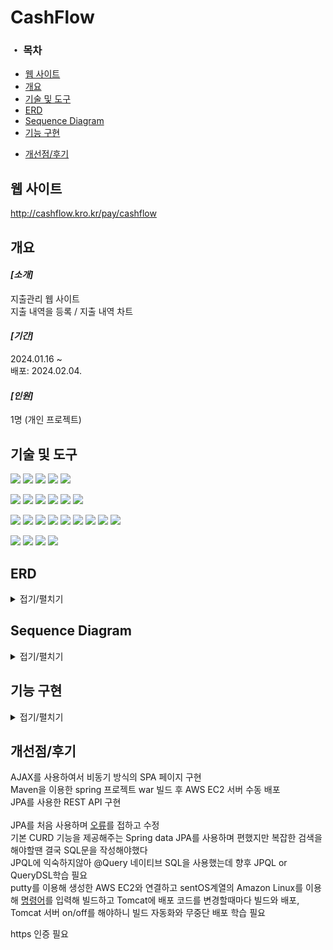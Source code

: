 <h1>CashFlow</h1> 

### ・ 목차
 - [웹 사이트](#웹-사이트)
 - [개요](#개요)
 - [기술 및 도구](#기술-및-도구)
 - [ERD](#ERD)
 - [Sequence Diagram](#Sequence-Diagram)
 - [기능 구현](#기능-구현)
 <!-- [업데이트](#업데이트) -->
 - [개선점/후기](#개선점/후기)
## **웹 사이트**
http://cashflow.kro.kr/pay/cashflow

## **개요**
<h4><i>[소개]</i></h4>
지출관리 웹 사이트<br>
지출 내역을 등록 / 지출 내역 차트 <br>

<h4><i>[기간]</i></h4>
2024.01.16 ~<br>
배포: 2024.02.04.

<h4><i>[인원]</i></h4>
1명 (개인 프로젝트)

## **기술 및 도구**
<p>
<img src="https://img.shields.io/badge/Java-007396?style=flat-square&logo=java&logoColor=white"/>
<img src="https://img.shields.io/badge/html5-E34F26?style=flat-square&logo=html5&logoColor=white"/> 
<img src="https://img.shields.io/badge/css3-1572B6?style=flat-square&logo=css3&logoColor=white"/> 
<img src="https://img.shields.io/badge/javascript-F7DF1E?style=flat-square&logo=javascript&logoColor=black"/> 
<img src="https://img.shields.io/badge/jquery-0769AD?style=flat-square&logo=jquery&logoColor=white"/> 
</p>
<p>
<img src="https://img.shields.io/badge/Spring-6DB33F?style=flat-square&logo=Spring&logoColor=white">
<img src="https://img.shields.io/badge/JSP-black?style=flat-square&logo=java&logoColor=white"> 
<img src="https://img.shields.io/badge/Servlet-008CDD?style=flat-square&logo=Stripe&logoColor=white">
<img src="https://img.shields.io/badge/JSTL-007396?style=flat-square&logo=java&logoColor=white"/>
<img src="https://img.shields.io/badge/AJAX-2E77BC?style=flat-square&logo=Betfair&logoColor=white">
<img src="https://img.shields.io/badge/REST_API-004040?style=flat-square&logo=rest&logoColor=white"/>
</p>
<p>
<img src="https://img.shields.io/badge/JPA-232F3E?style=flat-square&logo=Spreadshirt&logoColor=white"/>
<img src="https://img.shields.io/badge/Spring_Data_JPA-6DB33F?style=flat-square&logo=spring&logoColor=white"/>
<img src="https://img.shields.io/badge/MySQL-4479A1?style=flat-square&logo=MySQL&logoColor=white"/>  
<img src="https://img.shields.io/badge/Maven-C71A36?style=flat-square&logo=apache-maven&logoColor=white"/>
<img src="https://img.shields.io/badge/Tomcat-F8DC75?style=flat-square&logo=Apache Tomcat&logoColor=black"/>  
<img src="https://img.shields.io/badge/AWS_EC2-232F3E?style=flat-square&logo=Amazon-AWS&logoColor=white">
<img src="https://img.shields.io/badge/AWS_RDS-232F3E?style=flat-square&logo=Amazon-AWS&logoColor=white">
<img src="https://img.shields.io/badge/Amazon_Linux-2023-232F3E?style=flat-square&logo=Amazon&logoColor=white"/>
<img src="https://img.shields.io/badge/Putty-005CFF?style=flat-square&logo=putty&logoColor=white"/>
</p>
<p>
<img src="https://img.shields.io/badge/STS-6DB33F?style=flat-square&logo=Spring&logoColor=white">
<img src="https://img.shields.io/badge/GitHub-181717?style=flat-square&logo=github&logoColor=white"/>
<img src="https://img.shields.io/badge/VSCode-007ACC?style=flat-square&logo=visual-studio-code&logoColor=white"/>
<img src="https://img.shields.io/badge/Mermaid-0076BF?style=flat-square&logo=mermaid&logoColor=white"/>  
</p>


## **ERD**
<details>
<summary>접기/펼치기</summary>
<img src="https://github.com/yi5oyu/endpay/assets/111046436/c6a947f0-2556-4f10-87ed-fa8afbe7cbb2">
</details>

## **Sequence Diagram**

<details>
<summary>접기/펼치기</summary>
<h4>・ 회원</h4>
<img src="https://github.com/yi5oyu/endpay/assets/111046436/071c7779-78c0-4a65-abf8-6fb05bd4d637">
 
<h4>・ 지출</h4>
<img src="https://github.com/yi5oyu/endpay/assets/111046436/f31130ba-d536-4e4e-ae38-2c7d656c98b8">
</details>

## **기능 구현**
<details>
<summary>접기/펼치기</summary>
 
### 구현 페이지
<h4>・ 로그인 / 회원가입</h4>
<img src="https://github.com/yi5oyu/endpay/assets/111046436/dbad5adf-310d-469a-9e3e-71da6a460212">

<h4>・ 메인 페이지</h4>
<p>- 홈</p>
<img src="https://github.com/yi5oyu/endpay/assets/111046436/cc64b718-c80a-4cce-8f04-b3dd98541df7">
<p>- 지출 입력</p>
<img src="https://github.com/yi5oyu/endpay/assets/111046436/df91cb0a-36a8-4d1a-abc5-0e370205715c">
<p>- 지출 확인</p>
<img src="https://github.com/yi5oyu/endpay/assets/111046436/4678b272-cf49-4e0a-a013-6b2ea7bcd107">
<p>- 마이페이지</p>
<img src="https://github.com/yi5oyu/endpay/assets/111046436/2cdfb0ba-7f81-476d-a586-4e347bf893f0">

### 기능
<h4>・ REST API</h4>
<p>- 회원</p>
<img src="https://github.com/yi5oyu/endpay/assets/111046436/18c25ba7-bbbe-4574-813e-6aaaffd32693">
<p>- 지출</p>
<img src="https://github.com/yi5oyu/endpay/assets/111046436/b914e9e2-67b5-48cc-9974-f68bb32c6b46">
</details>

<!-- 
## **업데이트**
### ・ Release (2024.02.04)
<h4>Features</h4>
 - 소비기록 페이징 / 지출 작성 버튼 이벤트 수정 (2024-02-05)
 
<br>
<h4>Bug Fixes</h4>
 - 마이페이지 로그아웃 기능 수정 (2024-02-04)<br>
 - 회원가입 오류 수정 (2024-02-06)
<br>
-->

## **개선점/후기**

AJAX를 사용하여서 비동기 방식의 SPA 페이지 구현<br>
Maven을 이용한 spring 프로젝트 war 빌드 후 AWS EC2 서버 수동 배포<br>
JPA를 사용한 REST API 구현<br>
<br>
JPA를 처음 사용하며 [오류](https://github.com/yi5oyu/Study/blob/main/JPA/0.%20Error/Memo.txt)를 접하고 수정<br>
기본 CURD 기능을 제공해주는 Spring data JPA를 사용하며 편했지만 복잡한 검색을 해야할땐 결국 SQL문을 작성해야했다 <br>
JPQL에 익숙하지않아 @Query 네이티브 SQL을 사용했는데 향후 JPQL or QueryDSL학습 필요<br>
putty를 이용해 생성한 AWS EC2와 연결하고 sentOS계열의 Amazon Linux를 이용해 [명령어](https://github.com/yi5oyu/Study/blob/main/AWS/EC2/2.%20Release)를 입력해 빌드하고 Tomcat에 배포
코드를 변경할때마다 빌드와 배포, Tomcat 서버 on/off를 해야하니 빌드 자동화와 무중단 배포 학습 필요<br>
<!-- 화면구성, 프로젝트의 구조와 구현 방법에 많은 시간이 쓰임 <br> -->
https 인증 필요
